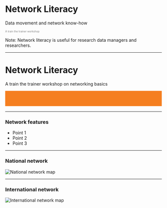 # Network Literacy
Data movement and network know-how
<p style="font-size:0.6em; color:gray">A train the trainer workshop</p> 


Note:
Network literacy is useful for research data managers and researchers. 

---
# Network Literacy

A train the trainer workshop on networking basics

![](AARNet-specific/AARNet_single_line.png)

---

### Network features

- Point 1
- Point 2
- Point 3

---
### National network
![National network map](AARNet_National_Network_Map_082017_resized.jpg)

---
### International network
![International network map](https://www.aarnet.edu.au/images/uploads/main/AARNet_International_Map_082017.png)
